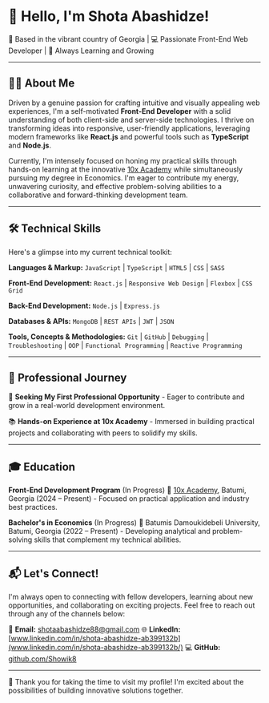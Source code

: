 # 👋 Hello, I'm Shota Abashidze!

📍 Based in the vibrant country of Georgia | 💻 Passionate Front-End Web Developer | 🌱 Always Learning and Growing

---

## 🧑‍💻 About Me

Driven by a genuine passion for crafting intuitive and visually appealing web experiences, I'm a self-motivated **Front-End Developer** with a solid understanding of both client-side and server-side technologies. I thrive on transforming ideas into responsive, user-friendly applications, leveraging modern frameworks like **React.js** and powerful tools such as **TypeScript** and **Node.js**.

Currently, I'm intensely focused on honing my practical skills through hands-on learning at the innovative [10x Academy](https://10xacademy.io) while simultaneously pursuing my degree in Economics. I'm eager to contribute my energy, unwavering curiosity, and effective problem-solving abilities to a collaborative and forward-thinking development team.

---

## 🛠️ Technical Skills

Here's a glimpse into my current technical toolkit:

**Languages & Markup:**
`JavaScript` | `TypeScript` | `HTML5` | `CSS` | `SASS`

**Front-End Development:**
`React.js` | `Responsive Web Design` | `Flexbox` | `CSS Grid`

**Back-End Development:**
`Node.js` | `Express.js`

**Databases & APIs:**
`MongoDB` | `REST APIs` | `JWT` | `JSON`

**Tools, Concepts & Methodologies:**
`Git` | `GitHub` | `Debugging` | `Troubleshooting` | `OOP` | `Functional Programming` | `Reactive Programming`

---

## 💼 Professional Journey

🚀 **Seeking My First Professional Opportunity** - Eager to contribute and grow in a real-world development environment.

📚 **Hands-on Experience at 10x Academy** - Immersed in building practical projects and collaborating with peers to solidify my skills.

---

## 🎓 Education

**Front-End Development Program** (In Progress)
📍 [10x Academy](https://10x.edu.ge/), Batumi, Georgia (2024 – Present) - Focused on practical application and industry best practices.

**Bachelor's in Economics** (In Progress)
📍 Batumis Damoukidebeli University, Batumi, Georgia (2022 – Present) - Developing analytical and problem-solving skills that complement my technical abilities.

---

## 📬 Let's Connect!

I'm always open to connecting with fellow developers, learning about new opportunities, and collaborating on exciting projects. Feel free to reach out through any of the channels below:

📧 **Email:** [shotaabashidze88@gmail.com](mailto:shotaabashidze88@gmail.com)
🌐 **LinkedIn:** [www.linkedin.com/in/shota-abashidze-ab399132b](www.linkedin.com/in/shota-abashidze-ab399132b/)
💻 **GitHub:** [github.com/Showik8](https://github.com/Showik8)

---

🙏 Thank you for taking the time to visit my profile! I'm excited about the possibilities of building innovative solutions together.
